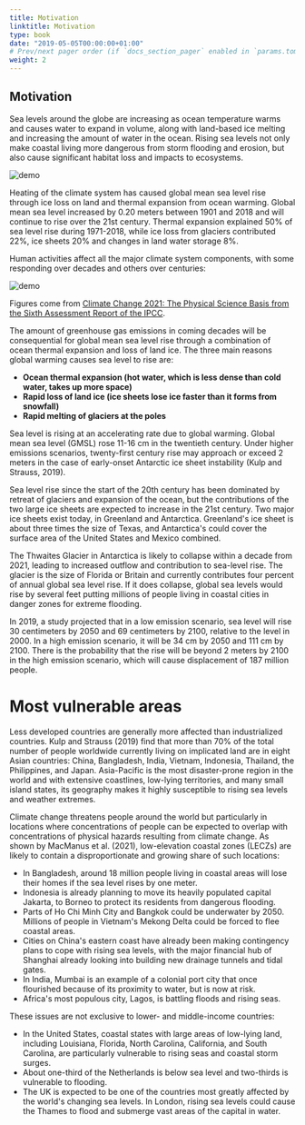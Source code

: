 ```yaml
---
title: Motivation
linktitle: Motivation
type: book
date: "2019-05-05T00:00:00+01:00"
# Prev/next pager order (if `docs_section_pager` enabled in `params.toml`)
weight: 2
---
```


## Motivation

Sea levels around the globe are increasing as ocean temperature warms and causes water to expand in volume, along with land-based ice melting and increasing the amount of water in the ocean. Rising sea levels not only make coastal living more dangerous from storm flooding and erosion, but also cause significant habitat loss and impacts to ecosystems. 

<img src="/spm 8.png" alt="demo" class="img-responsive" title="aaaa">

Heating of the climate system has caused global mean sea level rise through ice loss on land and thermal expansion from ocean warming. Global mean sea level increased by 0.20 meters between 1901 and 2018 and will continue to rise over the 21st century. Thermal expansion explained 50% of sea level rise during 1971-2018, while ice loss from glaciers contributed 22%, ice sheets 20% and changes in land water storage 8%.

Human activities affect all the major climate system components, with some responding over decades and others over centuries:

<img src="/sixth.png" alt="demo" class="img-responsive">

Figures come from [Climate Change 2021: The Physical Science Basis from the Sixth Assessment Report of the IPCC](https://www.ipcc.ch/report/ar6/wg1/downloads/report/IPCC_AR6_WGI_Full_Report.pdf). 



The amount of greenhouse gas emissions in coming decades will be consequential for global mean sea level rise through a combination of ocean thermal expansion and loss of land ice. The three main reasons global warming causes sea level to rise are:  

* **Ocean thermal expansion (hot water, which is less dense than cold water, takes up more space)**
* **Rapid loss of land ice (ice sheets lose ice faster than it forms from snowfall)**
* **Rapid melting of glaciers at the poles**

Sea level is rising at an accelerating rate due to global warming. Global mean sea level (GMSL) rose 11-16 cm in the twentieth century. Under higher emissions scenarios, twenty-first century rise may approach or exceed 2 meters in the case of early-onset Antarctic ice sheet instability (Kulp and Strauss, 2019).  

Sea level rise since the start of the 20th century has been dominated by retreat of glaciers and expansion of the ocean, but the contributions of the two large ice sheets are expected to increase in the 21st century. Two major ice sheets exist today, in Greenland and Antarctica. Greenland's ice sheet is about three times the size of Texas, and Antarctica's could cover the surface area of the United States and Mexico combined.  

The Thwaites Glacier in Antarctica is likely to collapse within a decade from 2021, leading to increased outflow and contribution to sea-level rise. The glacier is the size of Florida or Britain and currently contributes four percent of annual global sea level rise. If it does collapse, global sea levels would rise by several feet putting millions of people living in coastal cities in danger zones for extreme flooding. 

In 2019, a study projected that in a low emission scenario, sea level will rise 30 centimeters by 2050 and 69 centimeters by 2100, relative to the level in 2000. In a high emission scenario, it will be 34 cm by 2050 and 111 cm by 2100. There is the probability that the rise will be beyond 2 meters by 2100 in the high emission scenario, which will cause displacement of 187 million people. 


# Most vulnerable areas

Less developed countries are generally more affected than industrialized countries. Kulp and Strauss (2019) find that more than 70% of the total number of people worldwide currently living on implicated land are in eight Asian countries: China, Bangladesh, India, Vietnam, Indonesia, Thailand, the Philippines, and Japan.  Asia-Pacific is the most disaster-prone region in the world and with extensive coastlines, low-lying territories, and many small island states, its geography makes it highly susceptible to rising sea levels and weather extremes.  

Climate change threatens people around the world but particularly in locations where concentrations of people can be expected to overlap with concentrations of physical hazards resulting from climate change. As shown by MacManus et al. (2021), low-elevation coastal zones (LECZs) are likely to contain a disproportionate and growing share of such locations:

- In Bangladesh, around 18 million people living in coastal areas will lose their homes if the sea level rises by one meter.
- Indonesia is already planning to move its heavily populated capital Jakarta, to Borneo to protect its residents from dangerous flooding. 
- Parts of Ho Chi Minh City and Bangkok could be underwater by 2050. Millions of people in Vietnam's Mekong Delta could be forced to flee coastal areas. 
- Cities on China's eastern coast have already been making contingency plans to cope with rising sea levels, with the major financial hub of Shanghai already looking into building new drainage tunnels and tidal gates. 
- In India, Mumbai is an example of a colonial port city that once flourished because of its proximity to water, but is now at risk.  
- Africa's most populous city, Lagos, is battling floods and rising seas.  

These issues are not exclusive to lower- and middle-income countries: 
- In the United States, coastal states with large areas of low-lying land, including Louisiana, Florida, North Carolina, California, and South Carolina, are particularly vulnerable to rising seas and coastal storm surges. 
- About one-third of the Netherlands is below sea level and two-thirds is vulnerable to flooding.  
- The UK is expected to be one of the countries most greatly affected by the world's changing sea levels. In London, rising sea levels could cause the Thames to flood and submerge vast areas of the capital in water. 